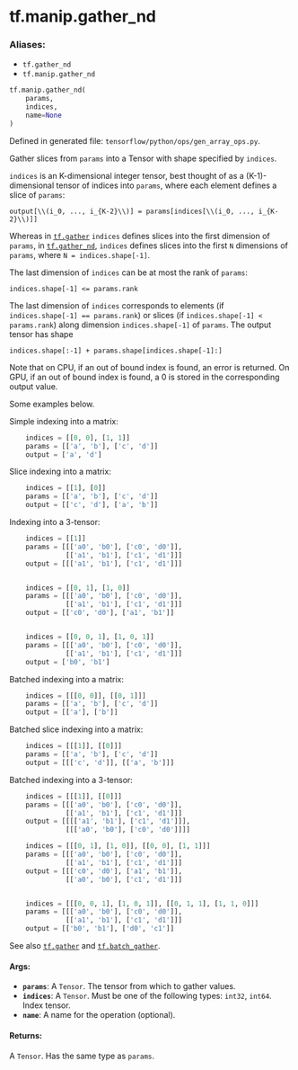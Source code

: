 <div itemscope itemtype="http://developers.google.com/ReferenceObject">
<meta itemprop="name" content="tf.manip.gather_nd" />
<meta itemprop="path" content="Stable" />
</div>

# tf.manip.gather_nd

### Aliases:

* `tf.gather_nd`
* `tf.manip.gather_nd`

``` python
tf.manip.gather_nd(
    params,
    indices,
    name=None
)
```



Defined in generated file: `tensorflow/python/ops/gen_array_ops.py`.

Gather slices from `params` into a Tensor with shape specified by `indices`.

`indices` is an K-dimensional integer tensor, best thought of as a
(K-1)-dimensional tensor of indices into `params`, where each element defines a
slice of `params`:

    output[\\(i_0, ..., i_{K-2}\\)] = params[indices[\\(i_0, ..., i_{K-2}\\)]]

Whereas in <a href="../../tf/gather.md"><code>tf.gather</code></a> `indices` defines slices into the first
dimension of `params`, in <a href="../../tf/manip/gather_nd.md"><code>tf.gather_nd</code></a>, `indices` defines slices into the
first `N` dimensions of `params`, where `N = indices.shape[-1]`.

The last dimension of `indices` can be at most the rank of
`params`:

    indices.shape[-1] <= params.rank

The last dimension of `indices` corresponds to elements
(if `indices.shape[-1] == params.rank`) or slices
(if `indices.shape[-1] < params.rank`) along dimension `indices.shape[-1]`
of `params`.  The output tensor has shape

    indices.shape[:-1] + params.shape[indices.shape[-1]:]

Note that on CPU, if an out of bound index is found, an error is returned.
On GPU, if an out of bound index is found, a 0 is stored in the
corresponding output value.

Some examples below.

Simple indexing into a matrix:

```python
    indices = [[0, 0], [1, 1]]
    params = [['a', 'b'], ['c', 'd']]
    output = ['a', 'd']
```

Slice indexing into a matrix:

```python
    indices = [[1], [0]]
    params = [['a', 'b'], ['c', 'd']]
    output = [['c', 'd'], ['a', 'b']]
```

Indexing into a 3-tensor:

```python
    indices = [[1]]
    params = [[['a0', 'b0'], ['c0', 'd0']],
              [['a1', 'b1'], ['c1', 'd1']]]
    output = [[['a1', 'b1'], ['c1', 'd1']]]


    indices = [[0, 1], [1, 0]]
    params = [[['a0', 'b0'], ['c0', 'd0']],
              [['a1', 'b1'], ['c1', 'd1']]]
    output = [['c0', 'd0'], ['a1', 'b1']]


    indices = [[0, 0, 1], [1, 0, 1]]
    params = [[['a0', 'b0'], ['c0', 'd0']],
              [['a1', 'b1'], ['c1', 'd1']]]
    output = ['b0', 'b1']
```

Batched indexing into a matrix:

```python
    indices = [[[0, 0]], [[0, 1]]]
    params = [['a', 'b'], ['c', 'd']]
    output = [['a'], ['b']]
```

Batched slice indexing into a matrix:

```python
    indices = [[[1]], [[0]]]
    params = [['a', 'b'], ['c', 'd']]
    output = [[['c', 'd']], [['a', 'b']]]
```

Batched indexing into a 3-tensor:

```python
    indices = [[[1]], [[0]]]
    params = [[['a0', 'b0'], ['c0', 'd0']],
              [['a1', 'b1'], ['c1', 'd1']]]
    output = [[[['a1', 'b1'], ['c1', 'd1']]],
              [[['a0', 'b0'], ['c0', 'd0']]]]

    indices = [[[0, 1], [1, 0]], [[0, 0], [1, 1]]]
    params = [[['a0', 'b0'], ['c0', 'd0']],
              [['a1', 'b1'], ['c1', 'd1']]]
    output = [[['c0', 'd0'], ['a1', 'b1']],
              [['a0', 'b0'], ['c1', 'd1']]]


    indices = [[[0, 0, 1], [1, 0, 1]], [[0, 1, 1], [1, 1, 0]]]
    params = [[['a0', 'b0'], ['c0', 'd0']],
              [['a1', 'b1'], ['c1', 'd1']]]
    output = [['b0', 'b1'], ['d0', 'c1']]
```

See also <a href="../../tf/gather.md"><code>tf.gather</code></a> and <a href="../../tf/batch_gather.md"><code>tf.batch_gather</code></a>.

#### Args:

* <b>`params`</b>: A `Tensor`. The tensor from which to gather values.
* <b>`indices`</b>: A `Tensor`. Must be one of the following types: `int32`, `int64`.
    Index tensor.
* <b>`name`</b>: A name for the operation (optional).


#### Returns:

A `Tensor`. Has the same type as `params`.